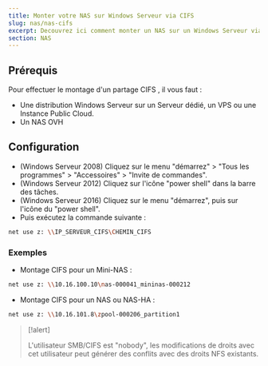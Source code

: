 ```yaml
---
title: Monter votre NAS sur Windows Serveur via CIFS
slug: nas/nas-cifs
excerpt: Decouvrez ici comment monter un NAS sur un Windows Serveur via CIFS.
section: NAS
---
```



## Prérequis
Pour effectuer le montage d'un partage CIFS , il vous faut :

- Une distribution Windows Serveur sur un Serveur dédié, un VPS ou une Instance Public Cloud.
- Un NAS OVH


## Configuration
- (Windows Serveur 2008) Cliquez sur le menu "démarrez" > "Tous les programmes" > "Accessoires" > "Invite de commandes".
- (Windows Serveur 2012) Cliquez sur l'icône "power shell" dans la barre des tâches.
- (Windows Serveur 2016) Cliquez sur le menu "démarrez", puis sur l'icône du "power shell".
- Puis exécutez la commande suivante :


```bash
net use z: \\IP_SERVEUR_CIFS\CHEMIN_CIFS
```


### Exemples
- Montage CIFS pour un Mini-NAS :


```bash
net use z: \\10.16.100.10\nas-000041_mininas-000212
```

- Montage CIFS pour un NAS ou NAS-HA  :


```bash
net use z: \\10.16.101.8\zpool-000206_partition1
```



> [!alert]
>
> L'utilisateur SMB/CIFS est "nobody", les modifications de droits avec cet utilisateur peut générer des conflits avec des droits NFS existants.
> 